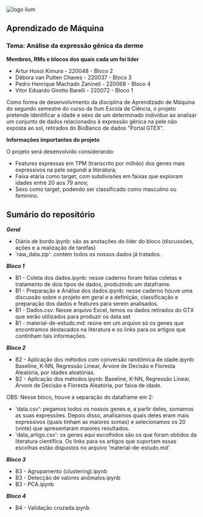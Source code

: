 ![logo ilum](https://github.com/pedrozanineli/aprendizado-de-maquina/blob/main/logo1.png)

## Aprendizado de Máquina
### Tema: Análise da expressão gênica da derme

**Membros, RMs e blocos dos quais cada um foi líder**

- Artur Hosoi Kimura - 220048 - Bloco 2
- Débora van Putten Chaves - 220037 - Bloco 3
- Pedro Henrique Machado Zanineli - 220068 - Bloco  4
- Vitor Eduardo Girotto Barelli - 220072 - Bloco 1

Como forma de desenvolvimento da disciplina de Aprendizado de Máquina do segundo semestre do curso da Ilum Escola de Ciência, o projeto pretende identificar a idade e sexo de um determinado indivíduo ao analisar um conjunto de dados relacionados à expressão gênica na pele não exposta ao sol, retirados do BioBanco de dados "Portal GTEX".

**Informações importantes do projeto**

O projeto será desenvolvido considerando:
- Features expressas em TPM (transcrito por milhão) dos genes mais expressivos na pele segundi a literatura;
- Faixa etária como target, com subdivisões em faixas que exploram idades entre 20 aos 79 anos;
- Sexo como target, podendo ser classificado como masculino ou feminino.

## Sumário do repositório

***Geral***
- Diário de bordo.ipynb: são as anotações do líder do bloco (discussões, ações e a realização de tarefas)
- 'raw_data.zip': contém todos os nossos dados já tratados.

***Bloco 1***
- B1 - Coleta dos dados.ipynb: nesse caderno foram feitas coletas e tratamento de dois tipos de dados, produzindo um dataframe.
- B1 - Preparação e Análise dos dados.ipynb: nesse caderno houve uma discussão sobre o projeto em geral e a definição, classificação e preparação dos dados e features para serem analisados.
- B1 - Dados.csv: Nesse arquivo Excel, temos os dados retirados do GTX que serão utilizados para produzir os data.set
- B1 - material-de-estudo.md: reúne em um arquivo só os genes que encontramos destacados na literatura e os links para os artigos que continham tais informações.

***Bloco 2***
- B2 - Aplicação dos métodos com conversão randômica de idade.ipynb: Baseline, K-NN, Regressão Linear, Árvore de Decisão e Floresta Aleatória, por idades aleatórias.
- B2 - Aplicação dos métodos.ipynb: Baseline, K-NN, Regressão Linear, Árvore de Decisão e Floresta Aleatória, por faixa de idade.

OBS: Nesse bloco, houve a separação do dataframe em 2:
- 'data.csv': pegamos todos os nossos genes e, a partir deles, somamos as suas expressões. Depois disso, analisamos quais deles eram mais expressivos (quais tinham as maiores somas) e selecionamos os 20 (vinte) que apresentaram maiores resultados.
- 'data_artigo.csv': os genes aqui escolhidos são os que foram obtidos da literatura científica. Os links para os artigos que suportam essas escolhas estão dispostos no arquivo 'material-de-estudo.md'.

***Bloco 3***
- B3 - Agrupamento (clustering).ipynb
- B3 - Detecção de valores anômalos.ipynb
- B3 - PCA.ipynb

***Bloco 4***
- B4 - Validação cruzada.ipynb
